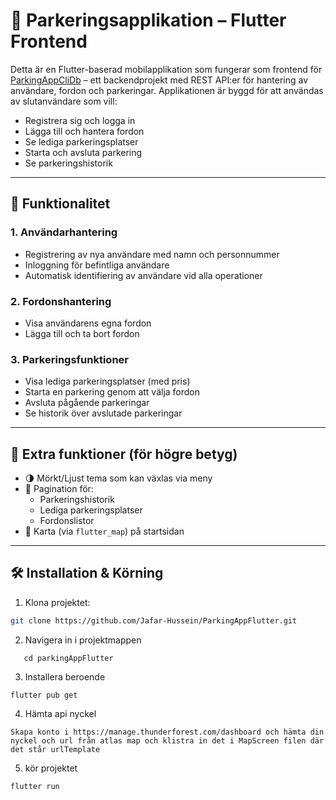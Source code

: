 # 🚗 Parkeringsapplikation – Flutter Frontend

Detta är en Flutter-baserad mobilapplikation som fungerar som frontend för [ParkingAppCliDb](https://github.com/Jafar-Hussein/ParkingAppCliDb) – ett backendprojekt med REST API:er för hantering av användare, fordon och parkeringar. Applikationen är byggd för att användas av slutanvändare som vill:

- Registrera sig och logga in
- Lägga till och hantera fordon
- Se lediga parkeringsplatser
- Starta och avsluta parkering
- Se parkeringshistorik

---

## 🧭 Funktionalitet

### 1. Användarhantering
- Registrering av nya användare med namn och personnummer
- Inloggning för befintliga användare
- Automatisk identifiering av användare vid alla operationer

### 2. Fordonshantering
- Visa användarens egna fordon
- Lägga till och ta bort fordon

### 3. Parkeringsfunktioner
- Visa lediga parkeringsplatser (med pris)
- Starta en parkering genom att välja fordon
- Avsluta pågående parkeringar
- Se historik över avslutade parkeringar

---

## 🧩 Extra funktioner (för högre betyg)

- 🌗 Mörkt/Ljust tema som kan växlas via meny
- 📄 Pagination för:
  - Parkeringshistorik
  - Lediga parkeringsplatser
  - Fordonslistor
- 📍 Karta (via `flutter_map`) på startsidan

---

## 🛠️ Installation & Körning

1. Klona projektet:
```bash
git clone https://github.com/Jafar-Hussein/ParkingAppFlutter.git
``` 
2. Navigera in i projektmappen
```
   cd parkingAppFlutter
```

3. Installera beroende
```
flutter pub get
```

4. Hämta api nyckel
```
Skapa konto i https://manage.thunderforest.com/dashboard och hämta din nyckel och url från atlas map och klistra in det i MapScreen filen där det står urlTemplate

```
5. kör projektet
```
flutter run
```